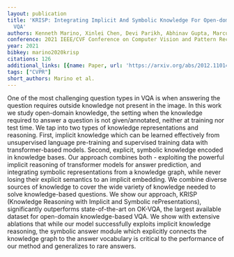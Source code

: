 ```yaml
---
layout: publication
title: 'KRISP: Integrating Implicit And Symbolic Knowledge For Open-domain Knowledge-based
  VQA'
authors: Kenneth Marino, Xinlei Chen, Devi Parikh, Abhinav Gupta, Marcus Rohrbach
conference: 2021 IEEE/CVF Conference on Computer Vision and Pattern Recognition (CVPR)
year: 2021
bibkey: marino2020krisp
citations: 126
additional_links: [{name: Paper, url: 'https://arxiv.org/abs/2012.11014'}]
tags: ["CVPR"]
short_authors: Marino et al.
---
```

One of the most challenging question types in VQA is when answering the
question requires outside knowledge not present in the image. In this work we
study open-domain knowledge, the setting when the knowledge required to answer
a question is not given/annotated, neither at training nor test time. We tap
into two types of knowledge representations and reasoning. First, implicit
knowledge which can be learned effectively from unsupervised language
pre-training and supervised training data with transformer-based models.
Second, explicit, symbolic knowledge encoded in knowledge bases. Our approach
combines both - exploiting the powerful implicit reasoning of transformer
models for answer prediction, and integrating symbolic representations from a
knowledge graph, while never losing their explicit semantics to an implicit
embedding. We combine diverse sources of knowledge to cover the wide variety of
knowledge needed to solve knowledge-based questions. We show our approach,
KRISP (Knowledge Reasoning with Implicit and Symbolic rePresentations),
significantly outperforms state-of-the-art on OK-VQA, the largest available
dataset for open-domain knowledge-based VQA. We show with extensive ablations
that while our model successfully exploits implicit knowledge reasoning, the
symbolic answer module which explicitly connects the knowledge graph to the
answer vocabulary is critical to the performance of our method and generalizes
to rare answers.